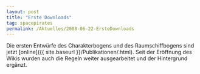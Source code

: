 ```yaml
---
layout: post
title: "Erste Downloads"
tag: spacepirates
permalink: /Aktuelles/2008-06-22-ErsteDownloads
---
```



Die ersten Entwürfe des Charakterbogens und des Raumschiffbogens sind jetzt [online]({{ site.baseurl }}/Publikationen/.html). Seit der Eröffnung des Wikis wurden auch die Regeln weiter ausgearbeitet und der Hintergrund ergänzt.

